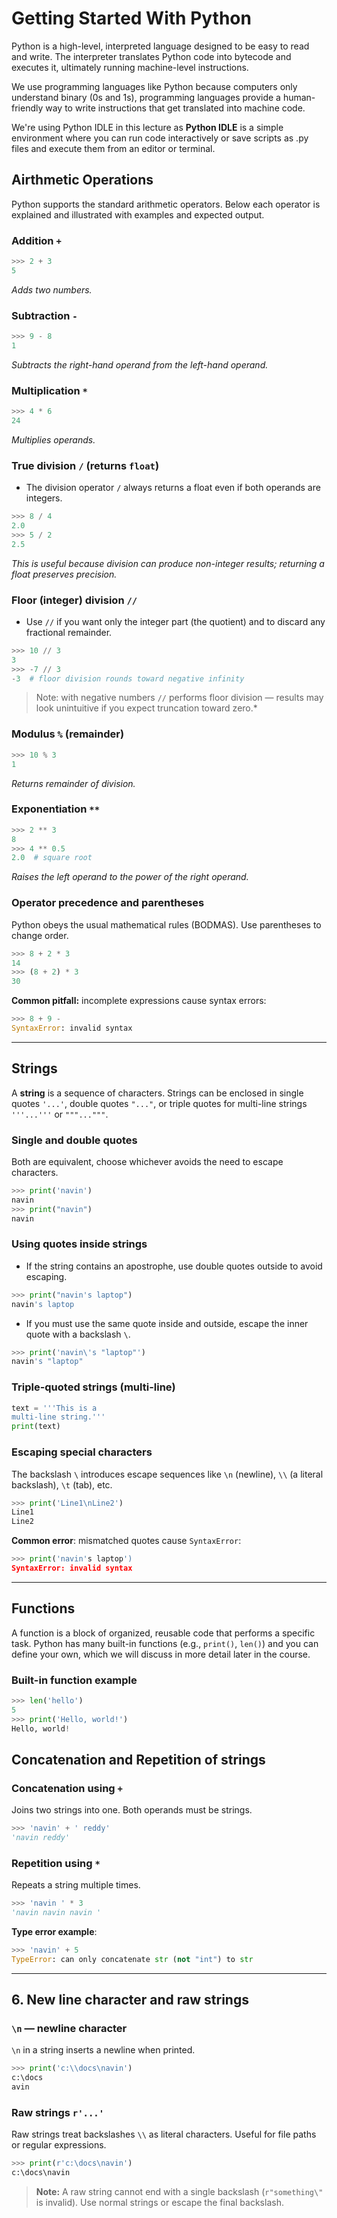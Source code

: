 # Getting Started With Python

Python is a high-level, interpreted language designed to be easy to read and write. The interpreter translates Python code into bytecode and executes it, ultimately running machine-level instructions.

We use programming languages like Python because computers only understand binary (0s and 1s), programming languages provide a human-friendly way to write instructions that get translated into machine code.

We're using Python IDLE in this lecture as **Python IDLE** is a simple environment where you can run code interactively or save scripts as .py files and execute them from an editor or terminal.

## Airthmetic Operations
Python supports the standard arithmetic operators. Below each operator is explained and illustrated with examples and expected output.

### Addition `+`

```python
>>> 2 + 3
5
```

*Adds two numbers.*

### Subtraction `-`

```python
>>> 9 - 8
1
```

*Subtracts the right-hand operand from the left-hand operand.*

### Multiplication `*`

```python
>>> 4 * 6
24
```

*Multiplies operands.*

### True division `/` (returns `float`)

* The division operator `/` always returns a float even if both operands are integers.

```python
>>> 8 / 4
2.0
>>> 5 / 2
2.5
```

*This is useful because division can produce non-integer results; returning a float preserves precision.*

### Floor (integer) division `//`

* Use `//` if you want only the integer part (the quotient) and to discard any fractional remainder.

```python
>>> 10 // 3
3
>>> -7 // 3
-3  # floor division rounds toward negative infinity
```

> Note: with negative numbers `//` performs floor division — results may look unintuitive if you expect truncation toward zero.*

### Modulus `%` (remainder)

```python
>>> 10 % 3
1
```

*Returns remainder of division.*

### Exponentiation `**`

```python
>>> 2 ** 3
8
>>> 4 ** 0.5
2.0  # square root
```

*Raises the left operand to the power of the right operand.*

### Operator precedence and parentheses

Python obeys the usual mathematical rules (BODMAS). Use parentheses to change order.

```python
>>> 8 + 2 * 3
14
>>> (8 + 2) * 3
30
```

**Common pitfall:** incomplete expressions cause syntax errors:

```python
>>> 8 + 9 -
SyntaxError: invalid syntax
```

---

## Strings

A **string** is a sequence of characters. Strings can be enclosed in single quotes `'...'`, double quotes `"..."`, or triple quotes for multi-line strings `'''...'''` or `"""..."""`.

### Single and double quotes

Both are equivalent, choose whichever avoids the need to escape characters.

```python
>>> print('navin')
navin
>>> print("navin")
navin
```

### Using quotes inside strings

* If the string contains an apostrophe, use double quotes outside to avoid escaping.

```python
>>> print("navin's laptop")
navin's laptop
```

* If you must use the same quote inside and outside, escape the inner quote with a backslash `\`.

```python
>>> print('navin\'s "laptop"')
navin's "laptop"
```

### Triple-quoted strings (multi-line)

```python
text = '''This is a
multi-line string.'''
print(text)
```

### Escaping special characters

The backslash `\` introduces escape sequences like `\n` (newline), `\\` (a literal backslash), `\t` (tab), etc.

```python
>>> print('Line1\nLine2')
Line1
Line2
```

**Common error**: mismatched quotes cause `SyntaxError`:

```python
>>> print('navin's laptop')
SyntaxError: invalid syntax
```

---

## Functions

A function is a block of organized, reusable code that performs a specific task. Python has many built-in functions (e.g., `print()`, `len()`) and you can define your own, which we will discuss in more detail later in the course.

### Built-in function example

```python
>>> len('hello')
5
>>> print('Hello, world!')
Hello, world!
```

## Concatenation and Repetition of strings

### Concatenation using `+`

Joins two strings into one. Both operands must be strings.

```python
>>> 'navin' + ' reddy'
'navin reddy'
```

### Repetition using `*`

Repeats a string multiple times.

```python
>>> 'navin ' * 3
'navin navin navin '
```

**Type error example**:

```python
>>> 'navin' + 5
TypeError: can only concatenate str (not "int") to str
```

---

## 6. New line character and raw strings

### `\n` — newline character

`\n` in a string inserts a newline when printed.

```python
>>> print('c:\\docs\navin')
c:\docs
avin
```

### Raw strings `r'...'`

Raw strings treat backslashes `\\` as literal characters. Useful for file paths or regular expressions.

```python
>>> print(r'c:\docs\navin')
c:\docs\navin
```

> **Note:** A raw string cannot end with a single backslash (`r"something\"` is invalid). Use normal strings or escape the final backslash.

